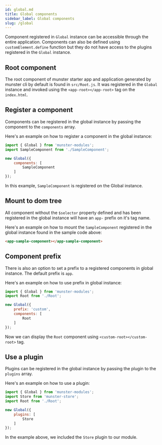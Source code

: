 ```yaml
---
id: global.md
title: Global components
sidebar_label: Global components
slug: /global
---
```


Component registered in `Global` instance can be accessible through the entire application.
Components can also be defined using `customElement.define` function but they do not have access to the plugins registered in the `Global` instance.

## Root component

The root component of munster starter app and application generated by munster cli by default is found in `src/Root.js`.
It was registered in the `Global` instance and invoked using the `<app-root></app-root>` tag on the `index.html`.

## Register a component

Components can be registered in the global instance by passing the component to the `components` array.

Here's an example on how to register a component in the global instance:

```javascript
import { Global } from 'munster-modules';
import SampleComponent from './SampleComponent';

new Global({
    components: [
        SampleComponent
    ]
});
```

In this example, `SampleComponent` is registered on the Global instance.

## Mount to dom tree

All component without the `$selector` property defined and has been registered in the global instance will have an `app-` prefix on it's tag name.

Here's an example on how to mount the `SampleComponent` registered in the global instance found in the sample code above:

```html
<app-sample-component></app-sample-component>
```

## Component prefix

There is also an option to set a prefix to a registered components in global instance.
The default prefix is `app`.

Here's an example on how to use prefix in global instance:

```javascript
import { Global } from 'munster-modules';
import Root from './Root';

new Global({
    prefix: 'custom',
    components: [
        Root
    ]
});
```

Now we can display the `Root` component using `<custom-root></custom-root>` tag.

## Use a plugin

Plugins can be registered in the global instance by passing the plugin to the `plugins` array.

Here's an example on how to use a plugin:

```javascript
import { Global } from 'munster-modules';
import Store from 'munster-store';
import Root from './Root';

new Global({
    plugins: [
        Store
    ]
});
```

In the example above, we included the `Store` plugin to our module.
